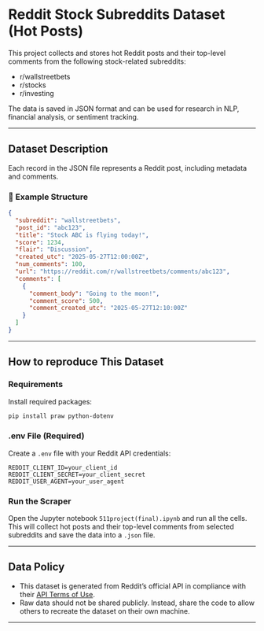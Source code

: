 
# Reddit Stock Subreddits Dataset (Hot Posts)

This project collects and stores hot Reddit posts and their top-level comments from the following stock-related subreddits:

- r/wallstreetbets
- r/stocks
- r/investing

The data is saved in JSON format and can be used for research in NLP, financial analysis, or sentiment tracking.

---

## Dataset Description

Each record in the JSON file represents a Reddit post, including metadata and comments.

### 🔹 Example Structure

```json
{
  "subreddit": "wallstreetbets",
  "post_id": "abc123",
  "title": "Stock ABC is flying today!",
  "score": 1234,
  "flair": "Discussion",
  "created_utc": "2025-05-27T12:00:00Z",
  "num_comments": 100,
  "url": "https://reddit.com/r/wallstreetbets/comments/abc123",
  "comments": [
    {
      "comment_body": "Going to the moon!",
      "comment_score": 500,
      "comment_created_utc": "2025-05-27T12:10:00Z"
    }
  ]
}
```

---

## How to reproduce This Dataset

### Requirements

Install required packages:

```bash
pip install praw python-dotenv
```

### .env File (Required)

Create a `.env` file with your Reddit API credentials:

```
REDDIT_CLIENT_ID=your_client_id
REDDIT_CLIENT_SECRET=your_client_secret
REDDIT_USER_AGENT=your_user_agent
```

### Run the Scraper

Open the Jupyter notebook `511project(final).ipynb` and run all the cells. This will collect hot posts and their top-level comments from selected subreddits and save the data into a `.json` file.

---

## Data Policy

- This dataset is generated from Reddit’s official API in compliance with their [API Terms of Use](https://redditinc.com/policies/data-api-terms).
- Raw data should not be shared publicly. Instead, share the code to allow others to recreate the dataset on their own machine.

---
